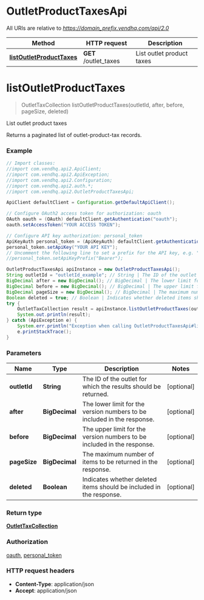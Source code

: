 # OutletProductTaxesApi

All URIs are relative to *https://domain_prefix.vendhq.com/api/2.0*

Method | HTTP request | Description
------------- | ------------- | -------------
[**listOutletProductTaxes**](OutletProductTaxesApi.md#listOutletProductTaxes) | **GET** /outlet_taxes | List outlet product taxes


<a name="listOutletProductTaxes"></a>
# **listOutletProductTaxes**
> OutletTaxCollection listOutletProductTaxes(outletId, after, before, pageSize, deleted)

List outlet product taxes

Returns a paginated list of outlet-product-tax records.

### Example
```java
// Import classes:
//import com.vendhq.api2.ApiClient;
//import com.vendhq.api2.ApiException;
//import com.vendhq.api2.Configuration;
//import com.vendhq.api2.auth.*;
//import com.vendhq.api2.OutletProductTaxesApi;

ApiClient defaultClient = Configuration.getDefaultApiClient();

// Configure OAuth2 access token for authorization: oauth
OAuth oauth = (OAuth) defaultClient.getAuthentication("oauth");
oauth.setAccessToken("YOUR ACCESS TOKEN");

// Configure API key authorization: personal_token
ApiKeyAuth personal_token = (ApiKeyAuth) defaultClient.getAuthentication("personal_token");
personal_token.setApiKey("YOUR API KEY");
// Uncomment the following line to set a prefix for the API key, e.g. "Bearer" (defaults to null)
//personal_token.setApiKeyPrefix("Bearer");

OutletProductTaxesApi apiInstance = new OutletProductTaxesApi();
String outletId = "outletId_example"; // String | The ID of the outlet for which the results should be returned.
BigDecimal after = new BigDecimal(); // BigDecimal | The lower limit for the version numbers to be included in the response.
BigDecimal before = new BigDecimal(); // BigDecimal | The upper limit for the version numbers to be included in the response.
BigDecimal pageSize = new BigDecimal(); // BigDecimal | The maximum number of items to be returned in the response.
Boolean deleted = true; // Boolean | Indicates whether deleted items should be included in the response.
try {
    OutletTaxCollection result = apiInstance.listOutletProductTaxes(outletId, after, before, pageSize, deleted);
    System.out.println(result);
} catch (ApiException e) {
    System.err.println("Exception when calling OutletProductTaxesApi#listOutletProductTaxes");
    e.printStackTrace();
}
```

### Parameters

Name | Type | Description  | Notes
------------- | ------------- | ------------- | -------------
 **outletId** | **String**| The ID of the outlet for which the results should be returned. | [optional]
 **after** | **BigDecimal**| The lower limit for the version numbers to be included in the response. | [optional]
 **before** | **BigDecimal**| The upper limit for the version numbers to be included in the response. | [optional]
 **pageSize** | **BigDecimal**| The maximum number of items to be returned in the response. | [optional]
 **deleted** | **Boolean**| Indicates whether deleted items should be included in the response. | [optional]

### Return type

[**OutletTaxCollection**](OutletTaxCollection.md)

### Authorization

[oauth](../README.md#oauth), [personal_token](../README.md#personal_token)

### HTTP request headers

 - **Content-Type**: application/json
 - **Accept**: application/json

